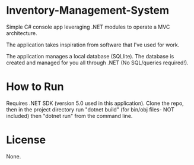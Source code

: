 # Inventory-Management-System
Simple C# console app leveraging .NET modules to operate a MVC architecture.

The application takes inspiration from software that I've used for work. 

The application manages a local database (SQLlite). The database is created and managed for you all through .NET (No SQL/queries required!).

# How to Run
Requires .NET SDK (version 5.0 used in this application). Clone the repo, then in the project directory run "dotnet build" (for bin/obj files- NOT included) then "dotnet run" from the command line.

# License
None.
